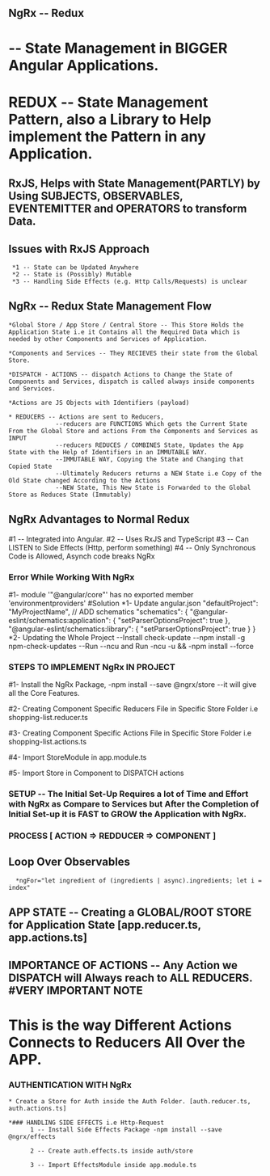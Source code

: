 ## NgRx -- Redux
   # -- State Management in BIGGER Angular Applications.
   # REDUX -- State Management Pattern, also a Library to Help implement the Pattern in any Application.

## RxJS, Helps with State Management(PARTLY) by Using SUBJECTS, OBSERVABLES, EVENTEMITTER and OPERATORS to transform Data.
   
   ## Issues with RxJS Approach
     *1 -- State can be Updated Anywhere
     *2 -- State is (Possibly) Mutable
     *3 -- Handling Side Effects (e.g. Http Calls/Requests) is unclear

## NgRx -- Redux State Management Flow
    *Global Store / App Store / Central Store -- This Store Holds the Application State i.e it Contains all the Required Data which is needed by other Components and Services of Application.

    *Components and Services -- They RECIEVES their state from the Global Store.

    *DISPATCH - ACTIONS -- dispatch Actions to Change the State of Components and Services, dispatch is called always inside components and Services.

    *Actions are JS Objects with Identifiers (payload)

    * REDUCERS -- Actions are sent to Reducers, 
                 --reducers are FUNCTIONS Which gets the Current State From the Global Store and actions From the Components and Services as INPUT
                 --reducers REDUCES / COMBINES State, Updates the App State with the Help of Identifiers in an IMMUTABLE WAY.
                 --IMMUTABLE WAY, Copying the State and Changing that Copied State
                 --Ultimately Reducers returns a NEW State i.e Copy of the Old State changed According to the Actions
                 --NEW State, This New State is Forwarded to the Global Store as Reduces State (Immutably)    

## NgRx Advantages to Normal Redux
  #1 -- Integrated into Angular.
  #2 -- Uses RxJS and TypeScript
  #3 -- Can LISTEN to Side Effects (Http, perform something)
  #4 -- Only Synchronous Code is Allowed, Asynch code breaks NgRx

### Error While Working With NgRx
  #1- module '"@angular/core"' has no exported member 'environmentproviders'
      #Solution
      *1- Update angular.json
                           "defaultProject": "MyProjectName",
                            // ADD schematics
                            "schematics": {
                              "@angular-eslint/schematics:application": {
                                "setParserOptionsProject": true
                              },
                              "@angular-eslint/schematics:library": {
                                "setParserOptionsProject": true
                              }
                            }
      *2- Updating the Whole Project
                 --Install check-update --npm install -g npm-check-updates
                 --Run --ncu and Run -ncu -u && -npm install --force

   
### STEPS TO IMPLEMENT NgRx IN PROJECT 
   #1- Install the NgRx Package, -npm install --save @ngrx/store --it will give all the Core Features.

   #2- Creating Component Specific Reducers File in Specific Store Folder i.e shopping-list.reducer.ts

   #3- Creating Component Specific Actions File in Specific Store Folder i.e shopping-list.actions.ts

   #4- Import StoreModule in app.module.ts

   #5- Import Store in Component to DISPATCH actions

### SETUP -- The Initial Set-Up Requires a lot of Time and Effort with NgRx as Compare to Services but After the Completion of Initial Set-up it is FAST to GROW the Application with NgRx. 
### PROCESS [ ACTION => REDDUCER => COMPONENT ]

   ## Loop Over Observables
      *ngFor="let ingredient of (ingredients | async).ingredients; let i = index"

## APP STATE -- Creating a GLOBAL/ROOT STORE for Application State [app.reducer.ts, app.actions.ts]

## IMPORTANCE OF ACTIONS -- Any Action we DISPATCH will Always reach to ALL REDUCERS. #VERY IMPORTANT NOTE
# This is the way Different Actions Connects to Reducers All Over the APP.

### AUTHENTICATION WITH NgRx
    * Create a Store for Auth inside the Auth Folder. [auth.reducer.ts, auth.actions.ts]

    *### HANDLING SIDE EFFECTS i.e Http-Request
          1 -- Install Side Effects Package -npm install --save @ngrx/effects

          2 -- Create auth.effects.ts inside auth/store 

          3 -- Import EffectsModule inside app.module.ts

